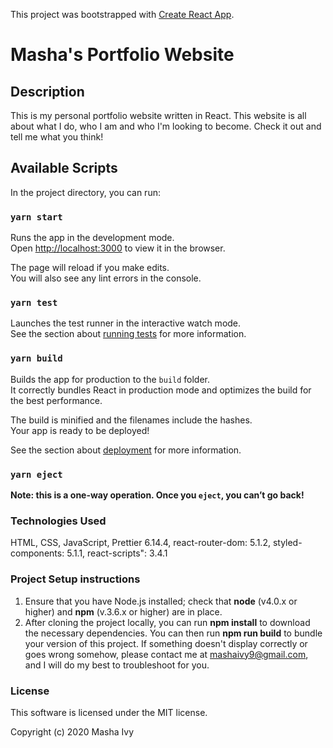 This project was bootstrapped with [Create React App](https://github.com/facebook/create-react-app).

# Masha's Portfolio Website

## Description

This is my personal portfolio website written in React. This website is all about what I do, who I am and who I'm looking to become. Check it out and tell me what you think!

## Available Scripts

In the project directory, you can run:

### `yarn start`

Runs the app in the development mode.<br />
Open [http://localhost:3000](http://localhost:3000) to view it in the browser.

The page will reload if you make edits.<br />
You will also see any lint errors in the console.

### `yarn test`

Launches the test runner in the interactive watch mode.<br />
See the section about [running tests](https://facebook.github.io/create-react-app/docs/running-tests) for more information.

### `yarn build`

Builds the app for production to the `build` folder.<br />
It correctly bundles React in production mode and optimizes the build for the best performance.

The build is minified and the filenames include the hashes.<br />
Your app is ready to be deployed!

See the section about [deployment](https://facebook.github.io/create-react-app/docs/deployment) for more information.

### `yarn eject`

**Note: this is a one-way operation. Once you `eject`, you can’t go back!**

### Technologies Used
HTML, CSS, JavaScript, Prettier 6.14.4, react-router-dom: 5.1.2, styled-components: 5.1.1, react-scripts": 3.4.1

### Project Setup instructions
1. Ensure that you have Node.js installed; check that **node** (v4.0.x or higher) and **npm** (v.3.6.x or higher) are in place.
2. After cloning the project locally, you can run **npm install** to download the necessary dependencies. You can then run **npm run build** to bundle your version of this project. If something doesn't display correctly or goes wrong somehow, please contact me at <mashaivy9@gmail.com>, and I will do my best to troubleshoot for you.

### License
This software is licensed under the MIT license.

Copyright (c) 2020 Masha Ivy
